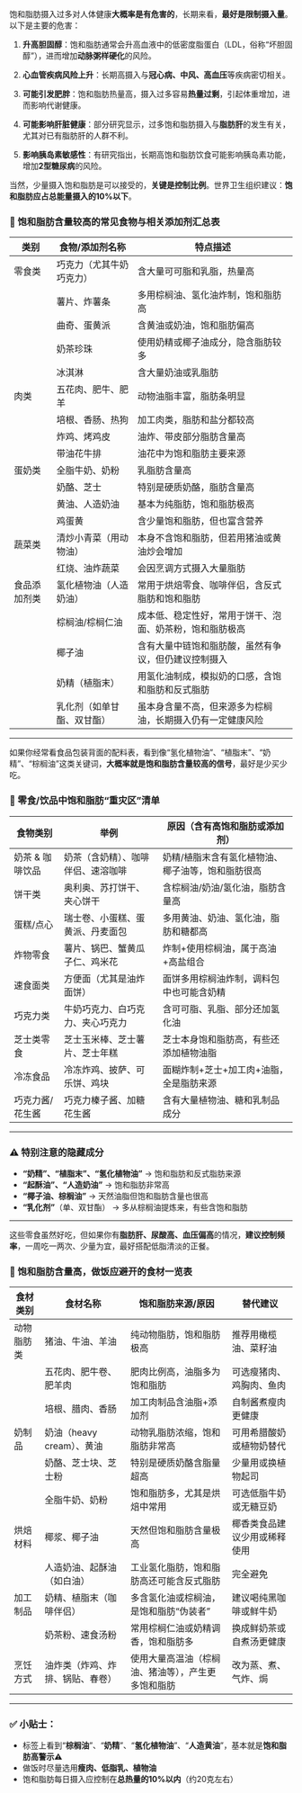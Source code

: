 饱和脂肪摄入过多对人体健康**大概率是有危害的**，长期来看，**最好是限制摄入量**。以下是主要的危害：

1. **升高胆固醇**：饱和脂肪通常会升高血液中的低密度脂蛋白（LDL，俗称“坏胆固醇”），进而增加**动脉粥样硬化**的风险。

2. **心血管疾病风险上升**：长期高摄入与**冠心病、中风、高血压**等疾病密切相关。

3. **可能引发肥胖**：饱和脂肪热量高，摄入过多容易**热量过剩**，引起体重增加，进而影响代谢健康。

4. **可能影响肝脏健康**：部分研究显示，过多饱和脂肪摄入与**脂肪肝**的发生有关，尤其对已有脂肪肝的人群不利。

5. **影响胰岛素敏感性**：有研究指出，长期高饱和脂肪饮食可能影响胰岛素功能，增加**2型糖尿病**的风险。

当然，少量摄入饱和脂肪是可以接受的，**关键是控制比例**。世界卫生组织建议：**饱和脂肪应占总能量摄入的10%以下**。

### 🧾 饱和脂肪含量较高的常见食物与相关添加剂汇总表

| 类别         | 食物/添加剂名称           | 特点描述                                                  |
|--------------|----------------------------|-----------------------------------------------------------|
| 零食类       | 巧克力（尤其牛奶巧克力）     | 含大量可可脂和乳脂，热量高                                     |
|              | 薯片、炸薯条               | 多用棕榈油、氢化油炸制，饱和脂肪高                              |
|              | 曲奇、蛋黄派               | 含黄油或奶油，饱和脂肪偏高                                    |
|              | 奶茶珍珠                   | 使用奶精或椰子油成分，隐含脂肪较多                              |
|              | 冰淇淋                     | 含大量奶油或乳脂肪                                            |
| 肉类         | 五花肉、肥牛、肥羊           | 动物油脂丰富，脂肪条明显                                       |
|              | 培根、香肠、热狗           | 加工肉类，脂肪和盐分都较高                                    |
|              | 炸鸡、烤鸡皮               | 油炸、带皮部分脂肪含量高                                      |
|              | 带油花牛排                 | 油花中为饱和脂肪主要来源                                      |
| 蛋奶类       | 全脂牛奶、奶粉             | 乳脂肪含量高                                                  |
|              | 奶酪、芝士                 | 特别是硬质奶酪，脂肪含量高                                    |
|              | 黄油、人造奶油             | 基本为纯脂肪，饱和脂肪极高                                    |
|              | 鸡蛋黄                     | 含少量饱和脂肪，但也富含营养                                  |
| 蔬菜类       | 清炒小青菜（用动物油）       | 本身不含饱和脂肪，但若用猪油或黄油炒会增加                    |
|              | 红烧、油炸蔬菜             | 会因烹调方式摄入大量脂肪                                      |
| 食品添加剂类 | 氢化植物油（人造奶油）       | 常用于烘焙零食、咖啡伴侣，含反式脂肪和饱和脂肪                    |
|              | 棕榈油/棕榈仁油             | 成本低、稳定性好，常用于饼干、泡面、奶茶粉，饱和脂肪极高          |
|              | 椰子油                     | 含有大量中链饱和脂肪酸，虽然有争议，但仍建议控制摄入              |
|              | 奶精（植脂末）             | 用氢化油制成，模拟奶的口感，含饱和脂肪和反式脂肪                 |
|              | 乳化剂（如单甘酯、双甘酯）    | 虽本身含量不高，但来源多为棕榈油，长期摄入仍有一定健康风险         |

---

如果你经常看食品包装背面的配料表，看到像“氢化植物油”、“植脂末”、“奶精”、“棕榈油”这类关键词，**大概率就是饱和脂肪含量较高的信号**，最好是少买少吃。

### 🧃 零食/饮品中饱和脂肪“重灾区”清单

| 食物类别        | 举例                                   | 原因（含有高饱和脂肪或添加剂）                                  |
|-----------------|----------------------------------------|---------------------------------------------------------------|
| 奶茶 & 咖啡饮品 | 奶茶（含奶精）、咖啡伴侣、速溶咖啡       | 奶精/植脂末含有氢化植物油、椰子油等，饱和脂肪很高                   |
| 饼干类          | 奥利奥、苏打饼干、夹心饼干               | 含棕榈油/奶油/氢化油，脂肪含量高                                 |
| 蛋糕/点心       | 瑞士卷、小蛋糕、蛋黄派、丹麦面包         | 多用黄油、奶油、氢化油，脂肪和糖都高                             |
| 炸物零食        | 薯片、锅巴、蟹黄瓜子仁、鸡米花           | 炸制+使用棕榈油，属于高油+高盐组合                               |
| 速食面类        | 方便面（尤其是油炸面饼）                 | 面饼多用棕榈油炸制，调料包中也可能含奶精                           |
| 巧克力类        | 牛奶巧克力、白巧克力、夹心巧克力          | 含可可脂、乳脂、部分还加氢化油                                   |
| 芝士类零食      | 芝士玉米棒、芝士薯片、芝士年糕           | 芝士本身饱和脂肪高，有些还添加植物油脂                             |
| 冷冻食品        | 冷冻炸鸡、披萨、可乐饼、鸡块              | 面糊炸制+芝士+加工肉+油脂，全是脂肪来源                           |
| 巧克力酱/花生酱 | 巧克力榛子酱、加糖花生酱                  | 含有大量植物油、糖和乳制品成分                                   |

---

### ⚠️ 特别注意的隐藏成分

- **“奶精”、“植脂末”、“氢化植物油”** → 饱和脂肪和反式脂肪来源  
- **“起酥油”、“人造奶油”** → 饱和脂肪非常高  
- **“椰子油、棕榈油”** → 天然油脂但饱和脂肪含量也很高  
- **“乳化剂”**（单、双甘酯） → 多从棕榈油提炼来，有些含饱和脂肪  

---

这些零食虽然好吃，但如果你有**脂肪肝、尿酸高、血压偏高**的情况，**建议控制频率**，一周吃一两次、少量为宜，最好搭配低脂清淡的正餐。

### 🚫 饱和脂肪含量高，做饭应避开的食材一览表

| 食材类别   | 食材名称                       | 饱和脂肪来源/原因                             | 替代建议                   |
|------------|--------------------------------|------------------------------------------------|----------------------------|
| 动物脂肪类 | 猪油、牛油、羊油               | 纯动物脂肪，饱和脂肪极高                       | 推荐用橄榄油、菜籽油         |
|            | 五花肉、肥牛卷、肥羊肉         | 肥肉比例高，油脂多为饱和脂肪                   | 可选瘦猪肉、鸡胸肉、鱼肉     |
|            | 培根、腊肉、香肠               | 加工肉制品含油脂+添加剂                        | 自制酱煮瘦肉更健康           |
| 奶制品     | 奶油（heavy cream）、黄油       | 动物乳脂肪浓缩，饱和脂肪非常高                 | 可用希腊酸奶或植物奶替代     |
|            | 奶酪、芝士块、芝士粉           | 特别是硬质奶酪含脂量超高                       | 少量用或换植物起司           |
|            | 全脂牛奶、奶粉                 | 饱和脂肪多，尤其是烘焙中常用                   | 可选低脂牛奶或无糖豆奶       |
| 烘焙材料   | 椰浆、椰子油                   | 天然但饱和脂肪含量极高                         | 椰香类食品建议少用或稀释使用 |
|            | 人造奶油、起酥油（如白油）      | 工业氢化脂肪，饱和脂肪高还可能含反式脂肪        | 完全避免                    |
| 加工制品   | 奶精、植脂末（咖啡伴侣）        | 多含氢化油或棕榈油，是饱和脂肪“伪装者”         | 建议喝纯黑咖啡或鲜牛奶        |
|            | 奶茶粉、速食汤粉               | 常用棕榈仁油或奶精调香，饱和脂肪多              | 换成鲜奶茶或自煮汤更健康       |
| 烹饪方式   | 油炸类（炸鸡、炸排、锅贴、春卷） | 使用大量高温油（棕榈油、猪油等），产生更多饱和脂肪 | 改为蒸、煮、气炸、焗          |

---

### ✅ 小贴士：
- 标签上看到“**棕榈油**”、“**奶精**”、“**氢化植物油**”、“**人造黄油**”，基本就是**饱和脂肪高警示⚠️**
- 做饭时尽量选用**瘦肉、低脂乳、植物油**  
- 饱和脂肪每日摄入应控制在**总热量的10%以内**（约20克左右）
